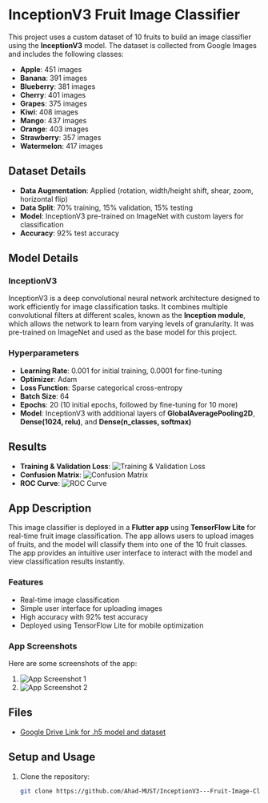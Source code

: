 # InceptionV3 Fruit Image Classifier

This project uses a custom dataset of 10 fruits to build an image classifier using the **InceptionV3** model. The dataset is collected from Google Images and includes the following classes:

- **Apple**: 451 images
- **Banana**: 391 images
- **Blueberry**: 381 images
- **Cherry**: 401 images
- **Grapes**: 375 images
- **Kiwi**: 408 images
- **Mango**: 437 images
- **Orange**: 403 images
- **Strawberry**: 357 images
- **Watermelon**: 417 images

## Dataset Details
- **Data Augmentation**: Applied (rotation, width/height shift, shear, zoom, horizontal flip)
- **Data Split**: 70% training, 15% validation, 15% testing
- **Model**: InceptionV3 pre-trained on ImageNet with custom layers for classification
- **Accuracy**: 92% test accuracy

## Model Details

### InceptionV3
InceptionV3 is a deep convolutional neural network architecture designed to work efficiently for image classification tasks. It combines multiple convolutional filters at different scales, known as the **Inception module**, which allows the network to learn from varying levels of granularity. It was pre-trained on ImageNet and used as the base model for this project.

### Hyperparameters
- **Learning Rate**: 0.001 for initial training, 0.0001 for fine-tuning
- **Optimizer**: Adam
- **Loss Function**: Sparse categorical cross-entropy
- **Batch Size**: 64
- **Epochs**: 20 (10 initial epochs, followed by fine-tuning for 10 more)
- **Model**: InceptionV3 with additional layers of **GlobalAveragePooling2D**, **Dense(1024, relu)**, and **Dense(n_classes, softmax)**

## Results
- **Training & Validation Loss**: ![Training & Validation Loss](screenshots/train_val_loss.png)
- **Confusion Matrix**: ![Confusion Matrix](screenshots/confusion_matrix.png)
- **ROC Curve**: ![ROC Curve](screenshots/roc_curve.png)

## App Description

This image classifier is deployed in a **Flutter app** using **TensorFlow Lite** for real-time fruit image classification. The app allows users to upload images of fruits, and the model will classify them into one of the 10 fruit classes. The app provides an intuitive user interface to interact with the model and view classification results instantly.

### Features
- Real-time image classification
- Simple user interface for uploading images
- High accuracy with 92% test accuracy
- Deployed using TensorFlow Lite for mobile optimization

### App Screenshots
Here are some screenshots of the app:
1. ![App Screenshot 1](screenshots/app_screenshot1.png)
2. ![App Screenshot 2](screenshots/app_screenshot2.png)

## Files
- [Google Drive Link for .h5 model and dataset](your-link-here)

## Setup and Usage

1. Clone the repository:
   ```bash
   git clone https://github.com/Ahad-MUST/InceptionV3---Fruit-Image-Classifier-Using-a-Random-Dataset.git
